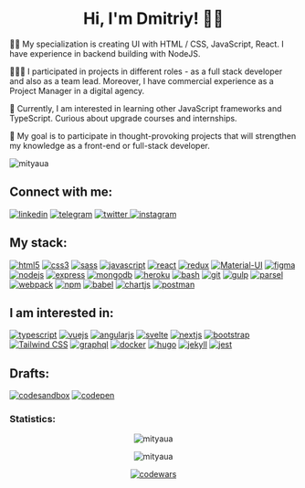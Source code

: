 <h1 align="center">Hi, I'm Dmitriy! 👨‍💻</h1>

✍🏼 My specialization is creating UI with HTML / CSS, JavaScript, React. I have experience in backend building with NodeJS.

👷🏼‍♂️ I participated in projects in different roles - as a full stack developer and also as a team lead. Moreover, I have commercial experience as a Project Manager in a digital agency.

🌱 Currently, I am interested in learning other JavaScript frameworks and TypeScript. Curious about upgrade courses and internships. 

🧠 My goal is to participate in thought-provoking projects that will strengthen my knowledge as a front-end or full-stack developer.

<img src="https://komarev.com/ghpvc/?username=mityaua&label=Profile%20views&color=0e75b6&style=flat" alt="mityaua" />

<h2 align="left">Connect with me:</h2>
<p align="left">
<a href="https://www.linkedin.com/in/mityaua/"><img src="https://img.shields.io/badge/Linkedin-blue?logo=linkedin&style=for-the-badge" alt="linkedin" title="Linkedin" /></a>
<a href="https://t.me/skyup"><img src="https://img.shields.io/badge/Telegram-555?logo=telegram&style=for-the-badge" alt="telegram" title="Telegram" /></a>
<a href="https://twitter.com/tara_kot"><img src="https://img.shields.io/badge/twitter-555?logo=twitter&style=for-the-badge" alt="twitter" title="Twitter" />
<a href="https://www.instagram.com/salamifuet/"><img src="https://img.shields.io/badge/instagram-555?logo=instagram&style=for-the-badge" alt="instagram" title="Instagram" /></a>
</p>

<h2 align="left">My stack:</h2>
<p align="left">
  <a href="https://developer.mozilla.org/en-US/docs/Web/HTML"><img src="https://img.shields.io/badge/HTML5-555?logo=html5&style=for-the-badge" alt="html5" title="HTML5" /></a> 
  <a href="https://developer.mozilla.org/en-US/docs/Web/CSS"><img src="https://img.shields.io/badge/CSS3-555?logo=css3&logoColor=1572B6&style=for-the-badge" alt="css3" title="CSS3" /></a>
  <a href="https://sass-lang.com"><img src="https://img.shields.io/badge/SASS-555?logo=sass&style=for-the-badge" alt="sass" title="SASS" /></a>
  <a href="https://developer.mozilla.org/en-US/docs/Web/JavaScript"><img src="https://img.shields.io/badge/Javascript-555?logo=javascript&style=for-the-badge" alt="javascript" title="javascript" /></a>
  <a href="https://reactjs.org/"><img src="https://img.shields.io/badge/React-555?logo=react&style=for-the-badge" alt="react" title="react" /></a>
  <a href="https://react-redux.js.org/" > <img src="https://img.shields.io/badge/Redux-555?logo=redux&logoColor=764ABC&style=for-the-badge" alt="redux" title="redux" /></a> 
   <a href="https://material-ui.com/"> <img src="https://img.shields.io/badge/material-555?logo=material-ui&style=for-the-badge" alt="Material-UI" title="Material-UI" /></a> 
  <a href="https://www.figma.com/"> <img src="https://img.shields.io/badge/Figma-555?logo=figma&style=for-the-badge" alt="figma" title="Figma" /></a> 
  <a href="https://nodejs.org"> <img src="https://img.shields.io/badge/Node.js-555?logo=node.js&style=for-the-badge" alt="nodejs" title="Node.js" /></a> 
  <a href="https://expressjs.com"> <img src="https://img.shields.io/badge/Express-555?logo=express&style=for-the-badge" alt="express" title="Express" /></a>
  <a href="https://www.mongodb.com/"> <img src="https://img.shields.io/badge/Mongodb-555?logo=mongodb&style=for-the-badge" alt="mongodb" title="MongoDB" /></a>
  <a href="https://heroku.com"><img src="https://img.shields.io/badge/Heroku-555?logo=heroku&style=for-the-badge" alt="heroku" title="Heroku" /></a> 
  <a href="https://www.gnu.org/software/bash/" > <img src="https://img.shields.io/badge/Bash-555?logo=bash&style=for-the-badge" alt="bash" title="Bash" /></a> 
  <a href="https://git-scm.com/"><img src="https://img.shields.io/badge/Git-555?logo=git&style=for-the-badge" alt="git" title="Git" /></a> 
  <a href="https://gulpjs.com"><img src="https://img.shields.io/badge/Gulp-555?logo=gulp&style=for-the-badge" alt="gulp" title="gulp" /></a> 
  <a href="https://parceljs.org/"><img src="https://img.shields.io/badge/Parcel-555?logo=parcel&style=for-the-badge" alt="parsel" title="Parsel" /></a> 
  <a href="https://webpack.js.org"><img src="https://img.shields.io/badge/Webpack-555?logo=webpack&style=for-the-badge" alt="webpack" title="Webpack" /></a>
  <a href="https://www.npmjs.com/"> <img src="https://img.shields.io/badge/Npm-555?logo=npm&style=for-the-badge" alt="npm" title="NPM" /></a> 
  <a href="https://babeljs.io/"> <img src="https://img.shields.io/badge/Babel-555?logo=babel&style=for-the-badge" alt="babel" title="Babel" /></a>
  <a href="https://www.chartjs.org"> <img src="https://img.shields.io/badge/Chart.js-555?logo=chartjs&style=for-the-badge" alt="chartjs" title="Chart.js" /></a>
  <a href="https://postman.com"> <img src="https://img.shields.io/badge/Postman.js-555?logo=postman&style=for-the-badge" alt="postman" title="Postman" /></a></p>


<h2 align="left">I am interested in:</h2>
<p align="left">
  <a href="https://www.typescriptlang.org/"><img src="https://img.shields.io/badge/Typescript-555?logo=typescript&style=for-the-badge" alt="typescript" title="TypeScript" /></a> 
  <a href="https://vuejs.org/"><img src="https://img.shields.io/badge/vue.js-555?logo=vue&style=for-the-badge" alt="vuejs" title="Vue.js" /></a> 
  <a href="https://angular.io"><img src="https://img.shields.io/badge/Angular-555?logo=angular&logoColor=DD0031&style=for-the-badge" alt="angularjs" title="Angular" /></a> 
  <a href="https://svelte.dev"><img src="https://img.shields.io/badge/Svelte-555?logo=svelte&style=for-the-badge" alt="svelte" title="Svelte" /></a> 
  <a href="https://nextjs.org/"><img src="https://img.shields.io/badge/Next.js-555?logo=nextjs&style=for-the-badge" alt="nextjs" title="Next.js" /></a> 
  <a href="https://getbootstrap.com"><img src="https://img.shields.io/badge/Bootstrap-555?logo=bootstrap&style=for-the-badge" alt="bootstrap" title="Bootstrap" /></a> 
  <a href="https://tailwindcss.com/"><img src="https://img.shields.io/badge/Tailwindcss-555?logo=tailwindcss&style=for-the-badge" alt="Tailwind CSS" title="Tailwind CSS" /></a>
  <a href="https://graphql.org"><img src="https://img.shields.io/badge/Graphql-555?logo=graphql&style=for-the-badge" alt="graphql" title="GraphQL" /></a>
  <a href="https://www.docker.com/"><img src="https://img.shields.io/badge/Docker-555?logo=docker&style=for-the-badge" alt="docker" title="Docker" /></a> 
  <a href="https://gohugo.io/" ><img src="https://img.shields.io/badge/Hugo-555?logo=hugo&style=for-the-badge" alt="hugo" title="Hugo" /></a> 
  <a href="https://jekyllrb.com/"> <img src="https://img.shields.io/badge/Jekyll-555?logo=jekyll&style=for-the-badge" alt="jekyll" title="Jekyll" /></a> 
  <a href="https://jestjs.io/"> <img src="https://img.shields.io/badge/Jest-555?logo=jest&style=for-the-badge" alt="jest" title="Jest" /></a></p>

<h2 align="left">Drafts:</h2>
<p align="left">
<a href="https://codesandbox.io/u/mityaua"><img src="https://img.shields.io/badge/Codesandbox-555?logo=codesandbox&style=for-the-badge" alt="codesandbox" /></a>
<a href="https://codepen.io/mityaua"><img src="https://img.shields.io/badge/Codepen-555?logo=codepen&style=for-the-badge" alt="codepen" /></a>
</p>

<h3 align="left">Statistics:</h3>

<p align="center"><img src="https://github-readme-stats.vercel.app/api?username=mityaua&show_icons=true&locale=en&theme=nord" alt="mityaua" /></p>

<p align="center"><img src="https://github-readme-stats.vercel.app/api/top-langs?username=mityaua&show_icons=true&locale=en&layout=compact&langs_count=6&theme=nord" alt="mityaua" /></p>

<p align="center"><a href="https://www.codewars.com/users/mityaua"><img src="https://www.codewars.com/users/mityaua/badges/large" alt="codewars" /></a></p>
